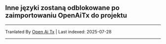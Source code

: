 ## Inne języki zostaną odblokowane po zaimportowaniu OpenAiTx do projektu

---

Tranlated By [Open Ai Tx](https://github.com/OpenAiTx/OpenAiTx) | Last indexed: 2025-07-28

---